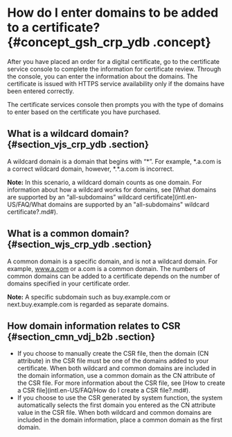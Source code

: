 # How do I enter domains to be added to a certificate? {#concept_gsh_crp_ydb .concept}

After you have placed an order for a digital certificate, go to the certificate service console to complete the information for certificate review. Through the console, you can enter the information about the domains. The certificate is issued with HTTPS service availability only if the domains have been entered correctly.

The certificate services console then prompts you with the type of domains to enter based on the certificate you have purchased.

## What is a wildcard domain? {#section_vjs_crp_ydb .section}

A wildcard domain is a domain that begins with “\*”. For example, \*.a.com is a correct wildcard domain, however, \*.\*.a.com is incorrect.

**Note:** In this scenario, a wildcard domain counts as one domain. For information about how a wildcard works for domains, see [What domains are supported by an “all-subdomains” wildcard certificate](intl.en-US/FAQ/What domains are supported by an "all-subdomains" wildcard certificate?.md#).

## What is a common domain? {#section_wjs_crp_ydb .section}

A common domain is a specific domain, and is not a wildcard domain. For example, www.a.com or a.com is a common domain. The numbers of common domains can be added to a certificate depends on the number of domains specified in your certificate order.

**Note:** A specific subdomain such as buy.example.com or next.buy.example.com is regarded as separate domains.

## How domain information relates to CSR {#section_cmn_vdj_b2b .section}

-   If you choose to manually create the CSR file, then the domain \(CN attribute\) in the CSR file must be one of the domains added to your certificate. When both wildcard and common domains are included in the domain information, use a common domain as the CN attribute of the CSR file. For more information about the CSR file, see [How to create a CSR file](intl.en-US/FAQ/How do I create a CSR file?.md#).
-   If you choose to use the CSR generated by system function, the system automatically selects the first domain you entered as the CN attribute value in the CSR file. When both wildcard and common domains are included in the domain information, place a common domain as the first domain.


